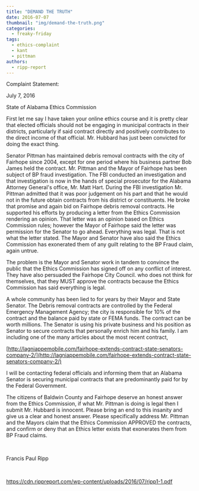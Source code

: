 ```yaml
---
title: "DEMAND THE TRUTH"
date: 2016-07-07
thumbnail: "img/demand-the-truth.png"
categories: 
  - freaky-friday
tags: 
  - ethics-complaint
  - kant
  - pittman
authors: 
  - ripp-report
---
```


Complaint Statement:

July 7, 2016

State of Alabama Ethics Commission

First let me say I have taken your online ethics course and it is pretty clear that elected officials should not be engaging in municipal contracts in their districts, particularly if said contract directly and positively contributes to the direct income of that official. Mr. Hubbard has just been convicted for doing the exact thing.

Senator Pittman has maintained debris removal contracts with the city of Fairhope since 2004, except for one period where his business partner Bob James held the contract. Mr. Pittman and the Mayor of Fairhope has been subject of BP fraud investigation. The FBI conducted an investigation and that investigation is now in the hands of special prosecutor for the Alabama Attorney General's office, Mr. Matt Hart. During the FBI investigation Mr. Pittman admitted that it was poor judgement on his part and that he would not in the future obtain contracts from his district or constituents. He broke that promise and again bid on Fairhope debris removal contracts. He supported his efforts by producing a letter from the Ethics Commission rendering an opinion. That letter was an opinion based on Ethics Commission rules; however the Mayor of Fairhope said the letter was permission for the Senator to go ahead. Everything was legal. That is not what the letter stated. The Mayor and Senator have also said the Ethics Commission has exonerated them of any guilt relating to the BP Fraud claim, again untrue.

The problem is the Mayor and Senator work in tandem to convince the public that the Ethics Commission has signed off on any conflict of interest. They have also persuaded the Fairhope City Council. who does not think for themselves, that they MUST approve the contracts because the Ethics Commission has said everything is legal.

A whole community has been lied to for years by their Mayor and State Senator. The Debris removal contracts are controlled by the Federal Emergency Management Agency; the city is responsible for 10% of the contract and the balance paid by state or FEMA funds. The contract can be worth millions. The Senator is using his private business and his position as Senator to secure contracts that personally enrich him and his family. I am including one of the many articles about the most recent contract,

[http://lagniappemobile.com/fairhope-extends-contract-state-senators-company-2/](http://lagniappemobile.com/fairhope-extends-contract-state-senators-company-2/)

I will be contacting federal officials and informing them that an Alabama Senator is securing municipal contracts that are predominantly paid for by the Federal Government.

The citizens of Baldwin County and Fairhope deserve an honest answer from the Ethics Commission, if what Mr. Pittman is doing is legal then I submit Mr. Hubbard is innocent. Please bring an end to this insanity and give us a clear and honest answer. Please specifically address Mr. Pittman and the Mayors claim that the Ethics Commission APPROVED the contracts, and confirm or deny that an Ethics letter exists that exonerates them from BP Fraud claims.

 

Francis Paul Ripp

 

https://cdn.rippreport.com/wp-content/uploads/2016/07/ripp1-1.pdf
